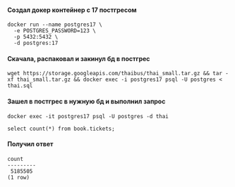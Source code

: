 #### Создал докер контейнер с 17 постгресом
```
docker run --name postgres17 \
  -e POSTGRES_PASSWORD=123 \
  -p 5432:5432 \
  -d postgres:17
```

#### Скачала, распаковал и закинул бд в постгрес 

`wget https://storage.googleapis.com/thaibus/thai_small.tar.gz && tar -xf thai_small.tar.gz && docker exec -i postgres17 psql -U postgres < thai.sql`

#### Зашел в постгрес в нужную бд и выполнил запрос

`docker exec -it postgres17 psql -U postgres -d thai`

`select count(*) from book.tickets;`

#### Получил ответ

```
count  
---------
 5185505
(1 row)
```